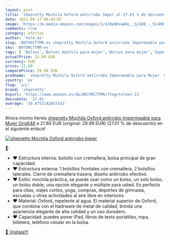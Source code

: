 ```yaml
---
layout: post
title: 'shepretty Mochila Oxford antirrobo Imper al 27.01 % de descuento'
date: 2021-09-17 06:43:07
image: 'https://m.media-amazon.com/images/I/410pNHvwAGL._SL500_._SL400_.jpg'
comments: true
category: ofertas
author: 'tole.es'
slug: 'B07XRCTTMR-es shepretty Mochila Oxford antirrobo Impermeable para Mujer...'
sku: 'B07XRCTTMR-es'
tags: [ 'Bolsos','Bolsos mochila para mujer','Bolsos para mujer','Zapatos y complementos','mochila','shepretty', ]
actualPrice: 21.89 EUR
currency: EUR
price: 21.89
comparePrice: 29.99 EUR
prodname: 'shepretty Mochila Oxford antirrobo Impermeable para Mujer  Gris648'
country: 'es'
flag: '🇪🇸'
brand: 'shepretty'
buyurl: 'https://www.amazon.es/dp/B07XRCTTMR/?tag=tolees-21'
descuento: '27.01'
average: '19.9757142857143'
---
```


Ahora mismo tienes [shepretty Mochila Oxford antirrobo Impermeable para Mujer  Gris648](https://www.amazon.es/dp/B07XRCTTMR/?tag=tolees-21) a 21.89 EUR (original: 29.99 EUR) (27.01 %  de descuento) en el siguiente enlace!

[![shepretty Mochila Oxford antirrobo Imper](https://m.media-amazon.com/images/I/410pNHvwAGL._SL500_._SL400_.jpg)](https://www.amazon.es/dp/B07XRCTTMR/?tag=tolees-21)

🔎:

- ❤ Estructura interna: bolsillo con cremallera, bolsa principal de gran capacidad.
- ❤ Estructura externa: 1 bolsillos frontales con cremallera, 2 bolsillos laterales. Cierre de cremallera trasera, diseño antirrobo efectivo.
- ❤ Estilo: mochila práctica, se puede usar como un bolso, un solo bolso, un bolso doble, una opción elegante y múltiple para usted. Es perfecto para citas, viajes cortos, yoga, compras, deportes de gimnasia, escuelas u otras actividades al aire libre en interiores.
- ❤ Material: Oxford, repelente al agua. El material superior de Oxford, que combina con el hadrware de metal de calidad, brinda una apariencia elegante de alta calidad y un uso duradero.
- ❤ Capacidad: puedes poner iPad, libros de texto portátiles, ropa, billetera, teléfono celular en la bolsa.

[🛒 Visítala!!!](https://www.amazon.es/dp/B07XRCTTMR/?tag=tolees-21)
